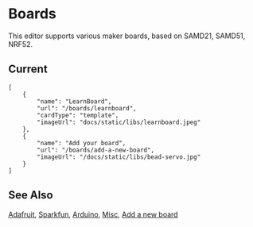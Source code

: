 # Boards

This editor supports various maker boards, based on SAMD21, SAMD51, NRF52.

## Current

```codecard
[
    {
        "name": "LearnBoard",
        "url": "/boards/learnboard",
        "cardType": "template",
        "imageUrl": "docs/static/libs/learnboard.jpeg"
    },
    {
        "name": "Add your board",
        "url": "/boards/add-a-new-board",
        "imageUrl": "/docs/static/libs/bead-servo.jpg"
    }
]
```

## See Also

[Adafruit](/boards/adafruit),
[Sparkfun](/boards/sparkfun),
[Arduino](/boards/arduino),
[Misc](/boards/misc),
[Add a new board](/boards/add-a-new-board)
